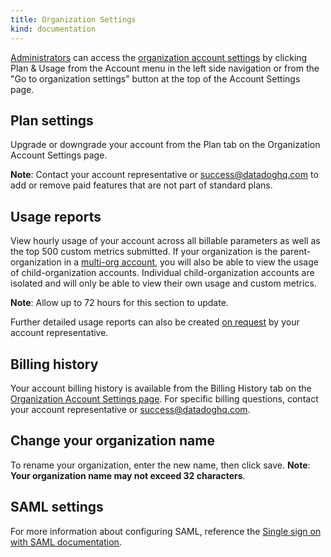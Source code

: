 ```yaml
---
title: Organization Settings
kind: documentation
---
```


[Administrators][1] can access the [organization account settings][2] by clicking Plan & Usage from the Account menu in the left side navigation or from the "Go to organization settings" button at the top of the Account Settings page.

## Plan settings

Upgrade or downgrade your account from the Plan tab on the Organization Account Settings page. 

**Note**: Contact your account representative or [success@datadoghq.com][3] to add or remove paid features that are not part of standard plans.

## Usage reports

View hourly usage of your account across all billable parameters as well as the top 500 custom metrics submitted. If your organization is the parent-organization in a [multi-org account][4], you will also be able to view the usage of child-organization accounts. Individual child-organization accounts are isolated and will only be able to view their own usage and custom metrics.

**Note**: Allow up to 72 hours for this section to update.

Further detailed usage reports can also be created [on request][3] by your account representative.

## Billing history

Your account billing history is available from the Billing History tab on the [Organization Account Settings page][2]. For specific billing questions, contact your account representative or [success@datadoghq.com][3].

## Change your organization name

To rename your organization, enter the new name, then click save. 
**Note**: **Your organization name may not exceed 32 characters**.

## SAML settings

For more information about configuring SAML, reference the [Single sign on with SAML documentation][5].

[1]: /account_management/team/#datadog-user-roles
[2]: https://app.datadoghq.com/account/billing
[3]: mailto://success@datadoghq.com
[4]: /account_management/multi_organization
[5]: /account_management/saml
